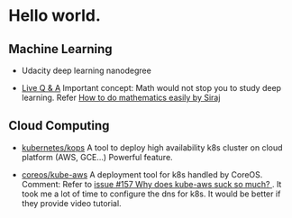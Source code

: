 # Hello world.

## Machine Learning

* Udacity deep learning nanodegree

* [Live Q & A](https://www.youtube.com/watch?v=HgLplBRpRcs)
    Important concept:
    Math would not stop you to study deep learning.
    Refer [How to do mathematics easily by Siraj](https://www.youtube.com/watch?v=N4gDikiec8E)

## Cloud Computing

* [kubernetes/kops](https://github.com/kubernetes/kops) A tool to deploy high availability k8s cluster on cloud platform (AWS, GCE...)
  Powerful feature.

* [coreos/kube-aws](https://github.com/coreos/kube-aws) A deployment tool for k8s handled by CoreOS.
  Comment: Refer to [issue #157 Why does kube-aws suck so much? ](https://github.com/coreos/kube-aws/issues/157). It took me a lot of time
  to configure the dns for k8s. It would be better if they provide video tutorial.
